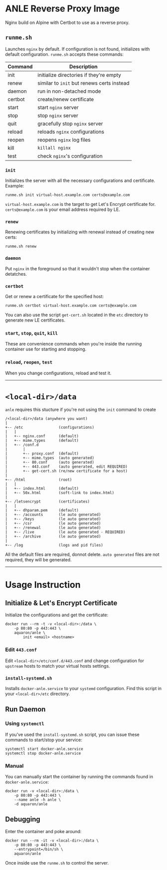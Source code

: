 # ANLE Reverse Proxy Image

Nginx build on Alpine with Certbot to use as a reverse proxy.

## `runme.sh`

Launches `nginx` by default. If configuration is not found, initializes with default configuration.
`runme.sh` accepts these commands:

| Command   | Description                                      |
| --------- | ------------------------------------------------ |
| init      | initialize directories if they're empty          |
| renew     | similar to `init` but renews certs instead       |
| daemon    | run in non-detached mode                         |
| certbot   | create/renew certificate                         |
| start     | start `nginx` server                             |
| stop      | stop `nginx` server                              |
| quit      | gracefully stop `nginx` server                   |
| reload    | reloads `nginx` configurations                   |
| reopen    | reopens `nginx` log files                        |
| kill      | `killall nginx`                                  |
| test      | check `nginx`'s configuration                    |

### `init`

Initializes the server with all the necessary configurations and certificate.
Example:

    runme.sh init virtual-host.example.com certs@example.com

`virtual-host.example.com` is the target to get Let's Encrypt certificate for.
`certs@example.com` is your email address required by LE.

### `renew`

Renewing certificates by initializing with renewal instead of creating new certs:

    runme.sh renew

### `daemon`

Put `nginx` in the foreground so that it wouldn't stop when the container detatches.

### `certbot`

Get or renew a certificate for the specified host:

    runme.sh certbot virtual-host.example.com certs@example.com

You can also use the script `get-cert.sh` located in the `etc` directory to
generate new LE certificates.

### `start`, `stop`, `quit`, `kill`

These are convenience commands when you're inside the running container use for
starting and stopping.

### `reload`, `reopen`, `test`

When you change configurations, reload and test it.

-------------------------------------------------------------------------------

# `<local-dir>/data`

`anle` requires this stucture if you're not using the `init` command to create

    /<local-dir>/data (anywhere you want)
    |
    +-- /etc                (configurations)
    |   |
    |   +-- nginx.conf      (default)
    |   +-- mime.types      (default)
    |   +-- /conf.d
    |       |
    |       +-- proxy.conf  (default)
    |       +-- mime.types  (auto generated)
    |       +-- 80.conf     (auto generated)
    |       +-- 443.conf    (auto generated, edit REQUIRED)
    |       +-- get-cert.sh (re/new certificate for a host)
    |    
    +-- /html               (root)
    |   |
    |   +-- index.html      (default)
    |   +-- 50x.html        (soft-link to index.html)
    |
    +-- /letsencrypt        (certificates)
    |   |
    |   +-- dhparam.pem     (default)
    |   +-- /accounts       (le auto generated)
    |   +-- /keys           (le auto generated)
    |   +-- /csr            (le auto generated)
    |   +-- /renewal        (le auto generated)
    |   +-- /live           (le auto generated - REQUIRED)
    |   +-- /archive        (le auto generated)
    |
    +-- /log                (logs and pid files)

All the default files are required, donnot delete. 
`auto generated` files are not required, they will be generated.

-------------------------------------------------------------------------------

# Usage Instruction

## Initialize & Let's Encrypt Certificate

Initialize the configurations and get the certificate:

    docker run --rm -t -v <local-dir>:/data \
        -p 80:80 -p 443:443 \
        aquaron/anle \
            init <email> <hostname>

### Edit `443.conf`

Edit `<local-dir>/etc/conf.d/443.conf` and change
configuration for `upstream` hosts to match your virtual hosts settings.

### `install-systemd.sh`

Installs `docker-anle.service` to your `systemd` configuration.
Find this script in your `<local-dir>/etc` directory.

## Run Daemon

### Using `systemctl`

If you've used the `install-systemd.sh` script, you can issue these commands
to start/stop your service:

    systemctl start docker-anle.service
    systemctl stop docker-anle.service

### Manual

You can manually start the container by running the commands found in `docker-anle.service`:

    docker run -v <local-dir>:/data \
        -p 80:80 -p 443:443 \
        --name anle -h anle \
        -d aquaron/anle


## Debugging

Enter the container and poke around:

    docker run --rm -it -v <local-dir>:/data \
        -p 80:80 -p 443:443 \
        --entrypoint=/bin/sh \
        aquaron/anle

Once inside use the `runme.sh` to control the server.

